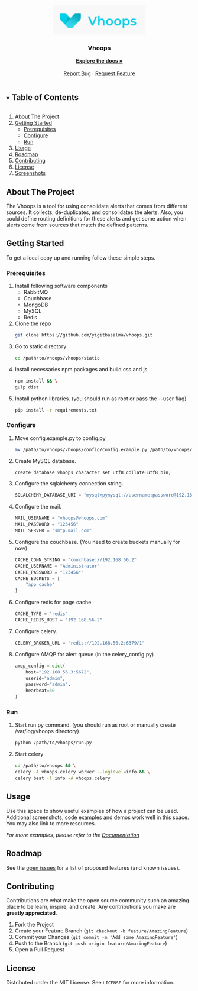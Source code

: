 <!-- PROJECT LOGO -->
<br />
<p align="center">
  <a href="https://github.com/yigitbasalma/vhoops">
    <img src="docs/images/logo.png" alt="Logo" width="250" height="80">
  </a>

  <h3 align="center">Vhoops</h3>

  <p align="center">
    <a href="https://github.com/yigitbasalma/vhoops/tree/master/docs"><strong>Explore the docs »</strong></a>
    <br />
    <br />
    <a href="https://github.com/yigitbasalma/vhoops/issues">Report Bug</a>
    ·
    <a href="https://github.com/yigitbasalma/vhoops/issues">Request Feature</a>
  </p>
</p>



<!-- TABLE OF CONTENTS -->
<details open="open">
  <summary><h2 style="display: inline-block">Table of Contents</h2></summary>
  <ol>
    <li>
      <a href="#about-the-project">About The Project</a>
    </li>
    <li>
      <a href="#getting-started">Getting Started</a>
      <ul>
        <li><a href="#prerequisites">Prerequisites</a></li>
        <li><a href="#configure">Configure</a></li>
        <li><a href="#run">Run</a></li>
      </ul>
    </li>
    <li><a href="#usage">Usage</a></li>
    <li><a href="#roadmap">Roadmap</a></li>
    <li><a href="#contributing">Contributing</a></li>
    <li><a href="#license">License</a></li>
    <li><a href="https://github.com/yigitbasalma/vhoops/tree/main/docs/images/screenshots">Screenshots</a></li>
  </ol>
</details>



<!-- ABOUT THE PROJECT -->
## About The Project

The Vhoops is a tool for using consolidate alerts that comes from different sources. It collects, de-duplicates, and consolidates the alerts. Also, you could define routing definitions for these alerts and get some action when alerts come from sources that match the defined patterns.



<!-- GETTING STARTED -->
## Getting Started

To get a local copy up and running follow these simple steps.

### Prerequisites

1. Install following software components
   * RabbitMQ
   * Couchbase
   * MongoDB
   * MySQL
   * Redis
2. Clone the repo
   ```sh
   git clone https://github.com/yigitbasalma/vhoops.git
   ```
3. Go to static directory
   ```sh
   cd /path/to/vhoops/vhoops/static
   ```
4. Install necessaries npm packages and build css and js
   ```sh
   npm install && \
   gulp dist
   ```
5. Install python libraries. (you should run as root or pass the --user flag)
   ```bash
   pip install -r requirements.txt
   ```
   
### Configure

1. Move config.example.py to config.py
   ```sh
   mv /path/to/vhoops/vhoops/config/config.example.py /path/to/vhoops/vhoops/config/config.py
   ```
2. Create MySQL database.
   ```sh
   create database vhoops character set utf8 collate utf8_bin;
   ```
3. Configure the sqlalchemy connection string.
   ```python
   SQLALCHEMY_DATABASE_URI = "mysql+pymysql://username:password@192.168.56.2:3306/vhoops"
   ```
4. Configure the mail.
   ```python
   MAIL_USERNAME = "vhoops@vhoops.com"
   MAIL_PASSWORD = "123456"
   MAIL_SERVER = "smtp.mail.com"
   ```
5. Configure the couchbase. (You need to create buckets manually for now)
   ```python
   CACHE_CONN_STRING = "couchbase://192.168.56.2"
   CACHE_USERNAME = "Administrator"
   CACHE_PASSWORD = "123456*"
   CACHE_BUCKETS = [
       "app_cache"
   ]
   ```
6. Configure redis for page cache.
   ```python
   CACHE_TYPE = "redis"
   CACHE_REDIS_HOST = "192.168.56.2"
   ```
7. Configure celery.
   ```python
   CELERY_BROKER_URL = "redis://192.168.56.2:6379/1"
   ```
8. Configure AMQP for alert queue (in the celery_config.py)
   ```python
   amqp_config = dict(
       host="192.168.56.3:5672",
       userid="admin",
       password="admin",
       hearbeat=30
   )
   ```

### Run

1. Start run.py command. (you should run as root or manually create /var/log/vhoops directory)
   ```sh
   python /path/to/vhoops/run.py
   ```
2. Start celery
   ```bash
   cd /path/to/vhoops && \
   celery -A vhoops.celery worker --loglevel=info && \
   celery beat -l info -A vhoops.celery
   ```



<!-- USAGE EXAMPLES -->
## Usage

Use this space to show useful examples of how a project can be used. Additional screenshots, code examples and demos work well in this space. You may also link to more resources.

_For more examples, please refer to the [Documentation](https://example.com)_



<!-- ROADMAP -->
## Roadmap

See the [open issues](https://github.com/yigitbasalma/vhoops/issues) for a list of proposed features (and known issues).



<!-- CONTRIBUTING -->
## Contributing

Contributions are what make the open source community such an amazing place to be learn, inspire, and create. Any contributions you make are **greatly appreciated**.

1. Fork the Project
2. Create your Feature Branch (`git checkout -b feature/AmazingFeature`)
3. Commit your Changes (`git commit -m 'Add some AmazingFeature'`)
4. Push to the Branch (`git push origin feature/AmazingFeature`)
5. Open a Pull Request



<!-- LICENSE -->
## License

Distributed under the MIT License. See `LICENSE` for more information.